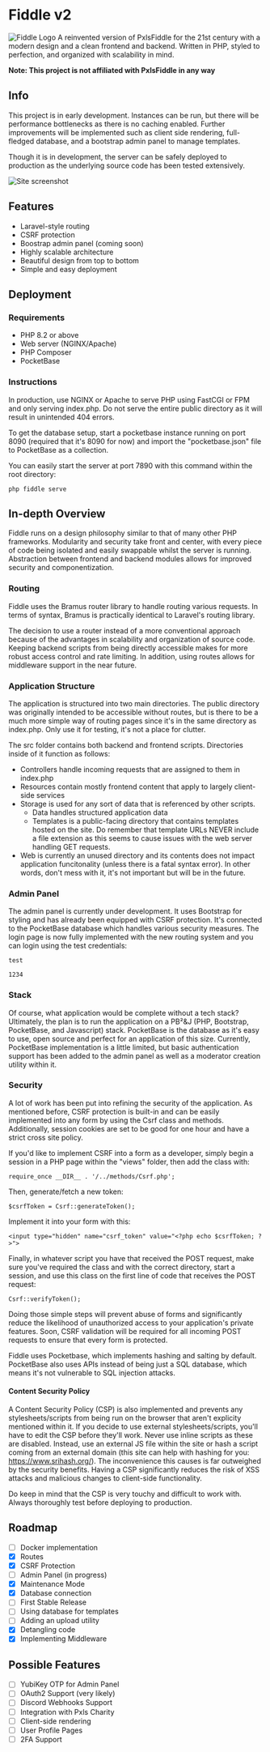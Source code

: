 # Fiddle v2
![Fiddle Logo](https://github.com/zulujive/fiddle/blob/main/logo.png?raw=true)
A reinvented version of PxlsFiddle for the 21st century with a modern design and a clean frontend and backend. Written in PHP, styled to perfection, and organized with scalability in mind.

**Note: This project is not affiliated with PxlsFiddle in any way**

## Info
This project is in early development. Instances can be run, but there will be performance bottlenecks as there is no caching enabled. Further improvements will be implemented such as client side rendering, full-fledged database, and a bootstrap admin panel to manage templates.

Though it is in development, the server can be safely deployed to production as the underlying source code has been tested extensively.

![Site screenshot](https://github.com/zulujive/fiddle/blob/main/site-example.png?raw=true)

## Features
- Laravel-style routing
- CSRF protection
- Boostrap admin panel (coming soon)
- Highly scalable architecture
- Beautiful design from top to bottom
- Simple and easy deployment

## Deployment
### Requirements
- PHP 8.2 or above
- Web server (NGINX/Apache)
- PHP Composer
- PocketBase

### Instructions
In production, use NGINX or Apache to serve PHP using FastCGI or FPM and only serving index.php. Do not serve the entire public directory as it will result in unintended 404 errors.

To get the database setup, start a pocketbase instance running on port 8090 (required that it's 8090 for now) and import the "pocketbase.json" file to PocketBase as a collection.

You can easily start the server at port 7890 with this command within the root directory:
```
php fiddle serve
```

## In-depth Overview
Fiddle runs on a design philosophy similar to that of many other PHP frameworks. Modularity and security take front and center, with every piece of code being isolated and easily swappable whilst the server is running. Abstraction between frontend and backend modules allows for improved security and componentization.

### Routing
Fiddle uses the Bramus router library to handle routing various requests. In terms of syntax, Bramus is practically identical to Laravel's routing library. 

The decision to use a router instead of a more conventional approach because of the advantages in scalability and organization of source code. Keeping backend scripts from being directly accessible makes for more robust access control and rate limiting. In addition, using routes allows for middleware support in the near future.

### Application Structure
The application is structured into two main directories. The public directory was originally intended to be accessible without routes, but is there to be a much more simple way of routing pages since it's in the same directory as index.php. Only use it for testing, it's not a place for clutter.

The src folder contains both backend and frontend scripts. Directories inside of it function as follows:
- Controllers handle incoming requests that are assigned to them in index.php
- Resources contain mostly frontend content that apply to largely client-side services
- Storage is used for any sort of data that is referenced by other scripts.
    - Data handles structured application data
    - Templates is a public-facing directory that contains templates hosted on the site. Do remember that template URLs NEVER include a file extension as this seems to cause issues with the web server handling GET requests.
- Web is currently an unused directory and its contents does not impact application funcitonality (unless there is a fatal syntax error). In other words, don't mess with it, it's not important but will be in the future.

### Admin Panel
The admin panel is currently under development. It uses Bootstrap for styling and has already been equipped with CSRF protection. It's connected to the PocketBase database which handles various security measures. The login page is now fully implemented with the new routing system and you can login using the test credentials:
```
test
```
```
1234
```

### Stack
Of course, what application would be complete without a tech stack? Ultimately, the plan is to run the application on a PB²&J (PHP, Bootstrap, PocketBase, and Javascript) stack. PocketBase is the database as it's easy to use, open source and perfect for an application of this size. Currently, PocketBase implementation is a little limited, but basic authentication support has been added to the admin panel as well as a moderator creation utility within it.

### Security
A lot of work has been put into refining the security of the application. As mentioned before, CSRF protection is built-in and can be easily implemented into any form by using the Csrf class and methods. Additionally, session cookies are set to be good for one hour and have a strict cross site policy.

If you'd like to implement CSRF into a form as a developer, simply begin a session in a PHP page within the "views" folder, then add the class with:
```
require_once __DIR__ . '/../methods/Csrf.php';
```
Then, generate/fetch a new token:
```
$csrfToken = Csrf::generateToken();
```
Implement it into your form with this:
```
<input type="hidden" name="csrf_token" value="<?php echo $csrfToken; ?>">
```
Finally, in whatever script you have that received the POST request, make sure you've required the class and with the correct directory, start a session, and use this class on the first line of code that receives the POST request:
```
Csrf::verifyToken();
```
Doing those simple steps will prevent abuse of forms and significantly reduce the likelihood of unauthorized access to your application's private features. Soon, CSRF validation will be required for all incoming POST requests to ensure that every form is protected.

Fiddle uses Pocketbase, which implements hashing and salting by default. PocketBase also uses APIs instead of being just a SQL database, which means it's not vulnerable to SQL injection attacks.

#### Content Security Policy
A Content Security Policy (CSP) is also implemented and prevents any stylesheets/scripts from being run on the browser that aren't explicity mentioned within it. If you decide to use external stylesheets/scripts, you'll have to edit the CSP before they'll work. Never use inline scripts as these are disabled. Instead, use an external JS file within the site or hash a script coming from an external domain (this site can help with hashing for you: https://www.srihash.org/). The inconvenience this causes is far outweighed by the security benefits. Having a CSP significantly reduces the risk of XSS attacks and malicious changes to client-side functionality.

Do keep in mind that the CSP is very touchy and difficult to work with. Always thoroughly test before deploying to production.

## Roadmap
- [ ] Docker implementation
- [x] Routes
- [x] CSRF Protection
- [ ] Admin Panel (in progress)
- [x] Maintenance Mode
- [x] Database connection
- [ ] First Stable Release
- [ ] Using database for templates
- [ ] Adding an upload utility
- [x] Detangling code
- [x] Implementing Middleware

## Possible Features
- [ ] YubiKey OTP for Admin Panel
- [ ] OAuth2 Support (very likely)
- [ ] Discord Webhooks Support
- [ ] Integration with Pxls Charity
- [ ] Client-side rendering
- [ ] User Profile Pages
- [ ] 2FA Support